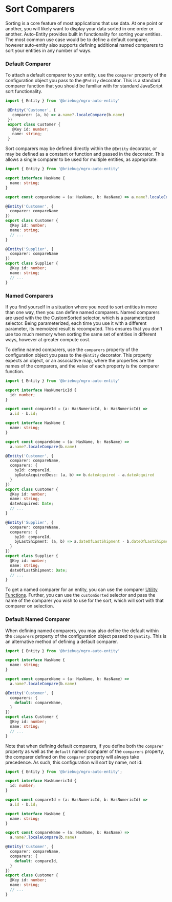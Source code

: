 # Sort Comparers

Sorting is a core feature of most applications that use data. At one point or another, you will likely want to display your data sorted in one order or another. Auto-Entity provides built in functionality for sorting your entities. The most common use case would be to define a default comparer, however auto-entity also supports defining additional named comparers to sort your entities in any number of ways. 

### Default Comparer

To attach a default comparer to your entity, use the `comparer` property of the configuration object you pass to the `@Entity` decorator. This is a standard comparer function that you should be familiar with for standard JavaScript sort functionality.

```typescript
import { Entity } from '@briebug/ngrx-auto-entity'

 @Entity('Customer', { 
   comparer: (a, b) => a.name?.localeCompare(b.name)
 })
 export class Customer {
   @Key id: number;
   name: string;
 }
```

Sort comparers may be defined directly within the `@Entity` decorator, or may be defined as a constant or function and passed in the decorator. This allows a single comparer to be used for multiple entities, as appropriate:

```typescript
import { Entity } from '@briebug/ngrx-auto-entity'

export interface HasName {
  name: string;
}

export const compareName = (a: HasName, b: HasName) => a.name?.localeCompare(b.name)

@Entity('Customer', { 
  comparer: compareName
})
export class Customer {
  @Key id: number;
  name: string;
  // ...
}

@Entity('Supplier', { 
  comparer: compareName
})
export class Supplier {
  @Key id: number;
  name: string;
  // ...
}
```

### Named Comparers

If you find yourself in a situation where you need to sort entities in more than one way, then you can define named comparers. Named comparers are used with the  the CustomSorted selector, which is a parameterized selector. Being parameterized, each time you use it with a different parameter, its memoized result is recomputed. This ensures that you don't use too much memory when sorting the same set of entities in different ways, however at greater compute cost.

To define named comparers, use the `comparers` property of the configuration object you pass to the `@Entity` decorator. This property expects an object, or an associative map, where the properties are the names of the comparers, and the value of each property is the comparer function.

```typescript
import { Entity } from '@briebug/ngrx-auto-entity'

export interface HasNumericId {
  id: number;
}

export const compareId = (a: HasNumericId, b: HasNumericId) => 
  a.id - b.id;

export interface HasName {
  name: string;
}

export const compareName = (a: HasName, b: HasName) =>
  a.name?.localeCompare(b.name)

@Entity('Customer', { 
  comparer: compareName,
  comparers: {
    byId: compareId,
    byDateAcquiredDesc: (a, b) => b.dateAcquired - a.dateAcquired
  }
})
export class Customer {
  @Key id: number;
  name: string;
  dateAcquired: Date;
  // ...
}

@Entity('Supplier', { 
  comparer: compareName,
  comparers: {
    byId: compareId,
    byLastShipment: (a, b) => a.dateOfLastShipment - b.dateOfLastShipment
  }
})
export class Supplier {
  @Key id: number;
  name: string;
  dateOfLastShipment: Date;
  // ...
}
```

To get a named comparer for an entity, you can use the comparer [Utility Functions](../../utilities/entity-comparers.md). Further, you can use the `customSorted` selector and pass the name of the comparer you wish to use for the sort, which will sort with that comparer on selection. 

### Default Named Comparer

When defining named comparers, you may also define the default within the `comparers` property of the configuration object passed to `@Entity`. This is an alternative method of defining a default comparer.

```typescript
import { Entity } from '@briebug/ngrx-auto-entity'

export interface HasName {
  name: string;
}

export const compareName = (a: HasName, b: HasName) =>
  a.name?.localeCompare(b.name)

@Entity('Customer', { 
  comparers: {
    default: compareName,
  }
})
export class Customer {
  @Key id: number;
  name: string;
  // ...
}
```

Note that when defining default comparers, if you define both the `comparer` property as well as the `default` named comparer of the `comparers` property, the comparer defined on the `comparer` property will always take precedence. As such, this configuration will sort by name, not id:

```typescript
import { Entity } from '@briebug/ngrx-auto-entity';

export interface HasNumericId {
  id: number;
}

export const compareId = (a: HasNumericId, b: HasNumericId) => 
  a.id - b.id;

export interface HasName {
  name: string;
}

export const compareName = (a: HasName, b: HasName) =>
  a.name?.localeCompare(b.name)

@Entity('Customer', { 
  comparer: compareName,
  comparers: {
    default: compareId,
  }
})
export class Customer {
  @Key id: number;
  name: string;
  // ...
}
```

